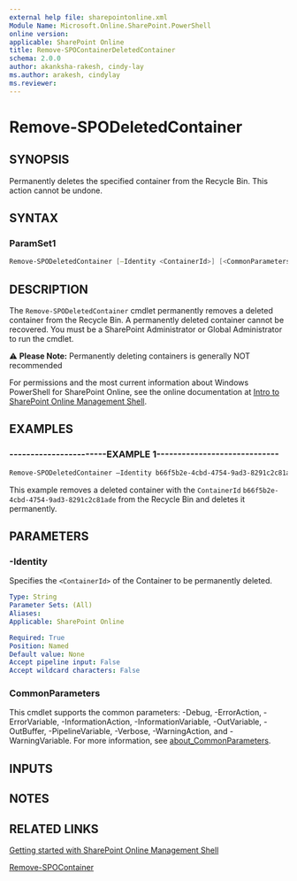 ```yaml
---
external help file: sharepointonline.xml
Module Name: Microsoft.Online.SharePoint.PowerShell
online version: 
applicable: SharePoint Online
title: Remove-SPOContainerDeletedContainer
schema: 2.0.0
author: akanksha-rakesh, cindy-lay
ms.author: arakesh, cindylay
ms.reviewer:
---
```



# Remove-SPODeletedContainer



## SYNOPSIS

Permanently deletes the specified container from the Recycle Bin. This action cannot be undone.

## SYNTAX



### ParamSet1

```powershell
Remove-SPODeletedContainer [–Identity <ContainerId>] [<CommonParameters>]
```



## DESCRIPTION

The `Remove-SPODeletedContainer` cmdlet permanently removes a deleted container from the Recycle Bin. A permanently deleted container cannot be recovered. You must be a SharePoint Administrator or Global Administrator to run the cmdlet.

:warning:  **Please Note:**  Permanently deleting containers is generally NOT recommended

 



For permissions and the most current information about Windows PowerShell for SharePoint Online, see the online documentation at [Intro to SharePoint Online Management Shell](https://learn.microsoft.com/powershell/sharepoint/sharepoint-online/introduction-sharepoint-online-management-shell?view=sharepoint-ps).




## EXAMPLES

### -----------------------EXAMPLE 1-----------------------------

```powershell
Remove-SPODeletedContainer –Identity b66f5b2e-4cbd-4754-9ad3-8291c2c81ade
```

This example removes a deleted container with the `ContainerId` `b66f5b2e-4cbd-4754-9ad3-8291c2c81ade` from the Recycle Bin and deletes it permanently.



## PARAMETERS


### -Identity

Specifies the `<ContainerId>` of the Container to be permanently deleted.
 
```yaml
Type: String
Parameter Sets: (All)
Aliases:
Applicable: SharePoint Online

Required: True
Position: Named
Default value: None
Accept pipeline input: False
Accept wildcard characters: False
```


### CommonParameters

This cmdlet supports the common parameters: -Debug, -ErrorAction, -ErrorVariable, -InformationAction, -InformationVariable, -OutVariable, -OutBuffer, -PipelineVariable, -Verbose, -WarningAction, and -WarningVariable. For more information, see [about_CommonParameters](https://go.microsoft.com/fwlink/?LinkID=113216).


## INPUTS


## NOTES

## RELATED LINKS

[Getting started with SharePoint Online Management Shell](https://learn.microsoft.com/powershell/sharepoint/sharepoint-online/connect-sharepoint-online?view=sharepoint-ps)

[Remove-SPOContainer](./Remove-SPOContainer.md)

